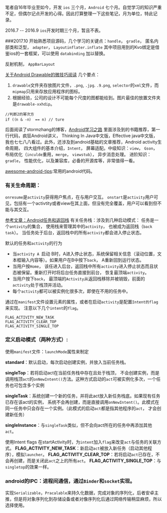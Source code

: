 笔者自16年毕业至如今，开发 `ios` 三个月，`Android` 七个月。自觉学习的知识严重不足，但偶尔记点开发的心得。因此打算整理一下这些笔记，月为单位，特此记录。

2016.7 -- 2016.9 `ios`开发时期三个月，暂且不表。

###2017.10
开始熟悉项目源码，几个学习的关键点：`handle`， `gradle`， 匿名内部类和泛型， `adapter`， `Layoutinflater.inflate`
其中项目用到的Kvo绑定是借鉴ios的一套框架，可以使用 `databinding` 加以替换。

反射机制， `AppBarLayout`

[关于Android Drawable的微技巧阅读](http://blog.csdn.net/sinyu890807/article/details/50727753)
几个要点：
1. `drawable`文件夹存放图片文件，`.png`, `.jpg`. `.9.png`, `selector`的`xml`文件，而`mipmap`只用来存放应用程序的图标。
2. 根据经验，公司的设计不可能每个尺度的图都能给到。图片最佳的放置文件夹是`drawable-xxhdip`。

```
//判断2的幂次方
if (（n & -n） == n) // ture
```



后面阅读了stormzhang的博客，[Android学习之路](http://stormzhang.com/android/2014/07/07/learn-android-from-rookie/)
里面涉及到的书籍推荐，第一行代码，疯狂Android讲义， Thinking In Java中文版，Effective java中文版，我也七七八八看过。此外，还涉及到android基础的文章推荐，Android activity生命周期， 四大组件的基本介绍，`Intent`， 屏幕适配。中级知识：`view`， `Gson`， 布局优化（`inculde`重用，`merge`， `viewstub`）， 异步消息处理。 进阶知识：`gradle`， 性能优化，以及兼容库，必备的开源库等，非常值得一看。

[awesome-android-tips](https://github.com/jiang111/awesome-android-tips):常用的android代码。

### 有关生命周期：
`onresume`是`activity`获得用户焦点，在与用户交互。
`onstart`是`activity`用户可见，包括有一个activtity或者view在其上面，但没有完全覆盖，用户可以看到但不能与其交互。

[参考文章：Android任务和返回栈](http://blog.csdn.net/guolin_blog/article/details/41087993)
有关任务栈：涉及到几种启动模式：
任务是一个`antivity`的集合， 使用栈来管理其中的`activity`， 也被成为返回栈（`back task`）。
当任务处于后台，返回栈中的所有`activity`都会进入停止状态。

默认的任务和`activity`的行为
* 当`activity A `启动 B时，A进入停止状态，系统保留相关信息（滚动位置，文本框输入内容等）。如果用户在B中按下`back`， A重新回到运行状态。
* 当用户按`Home`， 该任进入后台，返回栈中所有`activity`进入停止状态而且状态被保留。重新打开时将后台任务直接到前台， 恢复最顶端`activity`。
* 当用户按下`back`， 最顶端的`Activity`从返回栈移除并被销毁，前面的`activity`处于栈顶并活动。
* 每个`activity`都可以被实例化很多次，即使在不用的任务中。

通过在`manifest`文件设置<activity>元素的属性，或者在启动`activity`是配置`Intent的flag`来实现。
注意以下几个`intent`的`flag`。
```
FLAG_ACTIVITY_NEW_TASK
FLAG_ACTIVITY_CLEAR_TOP
FLAG_ACTIVITY_SINGLE_TOP
```

### 定义启动模式（两种方式）:
使用`manifest`文件：`launchMode`属性来制定

**standard**：默认启动，每次启动创建实例，并放入当前任务栈。

**singleTop**：若将启动act在当前任务栈中存在且处于栈顶， 不会创建实例，而是调用栈顶`act`的`onNewIntent()`方法。这种方式启动的`act`可被实例化多次，一个任务也可包含多个实例

**singleTask**：系统创建一个新的任务，并将此act放入新任务栈底。如果现有任务已存在该act的实例， 系统不会再创建，而是直接调用`onNewIntent()`。此模式在同一任务中只会存在一个实例。（此模式的启动`act`都是指其他程序的`act`， 才会创建新任务）

**singleInstance**：与`singleTask`类似，但不会向act所在的任务中再添加其他`act`。

使用Intent flags
在startActivity时，为`intent`加入`flag`来改变`act`与任务的关联方式。
**FLAG_ACTIVITY_NEW_TASK**：新启动`act`被放入新任务（启动其他程序），模拟`launcher`。
**FLAG_ACTIVITY_CLEAR_TOP**：若将启动`act`已存在，不会再创建，而是关闭此`act`之上的所有`act`。
**FLAG_ACTIVITY_SINGLE_TOP**：与`singletop`的效果一样。


### android的IPC：进程间通信，通过`Binder`和`socket`实现。
实现`Serializable`，`Pracalable`来持久化数据，完成对象的序列化，后者安卓主推，但是将对象序列化到存储设备或者对像序列化后通过网络传输稍显麻烦，所以选择使用。
